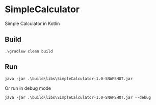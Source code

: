 # SimpleCalculator
Simple Calculator in Kotlin
## Build
````
.\gradlew clean build
````

## Run
````
java -jar .\build\libs\SimpleCalculator-1.0-SNAPSHOT.jar
````
Or run in debug mode  
````
java -jar .\build\libs\SimpleCalculator-1.0-SNAPSHOT.jar --debug
````